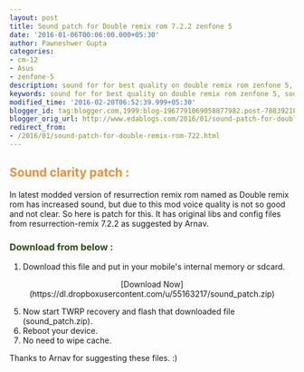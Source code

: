 ```yaml
---
layout: post
title: Sound patch for Double remix rom 7.2.2 zenfone 5
date: '2016-01-06T00:06:00.000+05:30'
author: Pawneshwer Gupta
categories:
- cm-12
- Asus
- zenfone-5
description: sound for for best quality on double remix rom zenfone 5, sound clarity patch for double remix rom zenfone 5
keywords: sound for for best quality on double remix rom zenfone 5, sound clarity patch for double remix rom zenfone 5
modified_time: '2016-02-20T06:52:39.999+05:30'
blogger_id: tag:blogger.com,1999:blog-1967791069058877982.post-7883921834709966827
blogger_orig_url: http://www.edablogs.com/2016/01/sound-patch-for-double-remix-rom-722.html
redirect_from:
- /2016/01/sound-patch-for-double-remix-rom-722.html
---
```



## <span style="color: #e69138;">Sound clarity patch :</span>

In latest modded version of resurrection remix rom named as Double remix rom has increased sound, but due to this mod voice quality is not so good and not clear. So here is patch for this. It has original libs and config files from resurrection-remix 7.2.2 as suggested by Arnav.  

### <span style="color: #274e13;">Download from below :</span>

1.  Download this file and put in your mobile's internal memory or sdcard.

<div style="text-align: center;">[Download Now](https://dl.dropboxusercontent.com/u/55163217/sound_patch.zip)</div>

5.  Now start TWRP recovery and flash that downloaded file (sound_patch.zip).
6.  Reboot your device.
7.  No need to wipe cache.

Thanks to Arnav for suggesting these files. :)